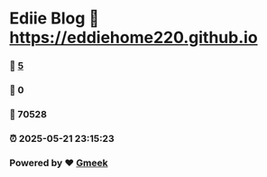 # Ediie Blog :link: https://eddiehome220.github.io 
### :page_facing_up: [5](https://eddiehome220.github.io/tag.html) 
### :speech_balloon: 0 
### :hibiscus: 70528 
### :alarm_clock: 2025-05-21 23:15:23 
### Powered by :heart: [Gmeek](https://github.com/Meekdai/Gmeek)
